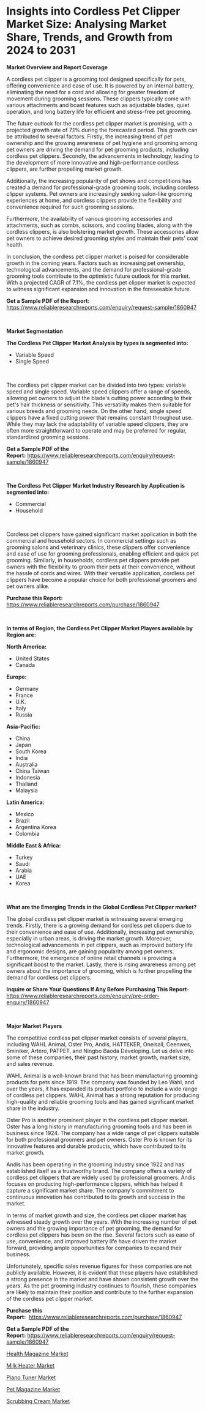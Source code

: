 <p><h1>Insights into Cordless Pet Clipper Market Size: Analysing Market Share, Trends, and Growth from 2024 to 2031</h1></p><p><strong>Market Overview and Report Coverage</strong></p>
<p><p>A cordless pet clipper is a grooming tool designed specifically for pets, offering convenience and ease of use. It is powered by an internal battery, eliminating the need for a cord and allowing for greater freedom of movement during grooming sessions. These clippers typically come with various attachments and boast features such as adjustable blades, quiet operation, and long battery life for efficient and stress-free pet grooming.</p><p>The future outlook for the cordless pet clipper market is promising, with a projected growth rate of 7.1% during the forecasted period. This growth can be attributed to several factors. Firstly, the increasing trend of pet ownership and the growing awareness of pet hygiene and grooming among pet owners are driving the demand for pet grooming products, including cordless pet clippers. Secondly, the advancements in technology, leading to the development of more innovative and high-performance cordless clippers, are further propelling market growth.</p><p>Additionally, the increasing popularity of pet shows and competitions has created a demand for professional-grade grooming tools, including cordless clipper systems. Pet owners are increasingly seeking salon-like grooming experiences at home, and cordless clippers provide the flexibility and convenience required for such grooming sessions.</p><p>Furthermore, the availability of various grooming accessories and attachments, such as combs, scissors, and cooling blades, along with the cordless clippers, is also bolstering market growth. These accessories allow pet owners to achieve desired grooming styles and maintain their pets' coat health.</p><p>In conclusion, the cordless pet clipper market is poised for considerable growth in the coming years. Factors such as increasing pet ownership, technological advancements, and the demand for professional-grade grooming tools contribute to the optimistic future outlook for this market. With a projected CAGR of 7.1%, the cordless pet clipper market is expected to witness significant expansion and innovation in the foreseeable future.</p></p>
<p><strong>Get a Sample PDF of the Report:</strong> <a href="https://www.reliableresearchreports.com/enquiry/request-sample/1860947">https://www.reliableresearchreports.com/enquiry/request-sample/1860947</a></p>
<p>&nbsp;</p>
<p><strong>Market Segmentation</strong></p>
<p><strong>The Cordless Pet Clipper Market Analysis by types is segmented into:</strong></p>
<p><ul><li>Variable Speed</li><li>Single Speed</li></ul></p>
<p>&nbsp;</p>
<p><p>The cordless pet clipper market can be divided into two types: variable speed and single speed. Variable speed clippers offer a range of speeds, allowing pet owners to adjust the blade's cutting power according to their pet's hair thickness or sensitivity. This versatility makes them suitable for various breeds and grooming needs. On the other hand, single speed clippers have a fixed cutting power that remains constant throughout use. While they may lack the adaptability of variable speed clippers, they are often more straightforward to operate and may be preferred for regular, standardized grooming sessions.</p></p>
<p><strong>Get a Sample PDF of the Report:</strong>&nbsp;<a href="https://www.reliableresearchreports.com/enquiry/request-sample/1860947">https://www.reliableresearchreports.com/enquiry/request-sample/1860947</a></p>
<p>&nbsp;</p>
<p><strong>The Cordless Pet Clipper Market Industry Research by Application is segmented into:</strong></p>
<p><ul><li>Commercial</li><li>Household</li></ul></p>
<p>&nbsp;</p>
<p><p>Cordless pet clippers have gained significant market application in both the commercial and household sectors. In commercial settings such as grooming salons and veterinary clinics, these clippers offer convenience and ease of use for grooming professionals, enabling efficient and quick pet grooming. Similarly, in households, cordless pet clippers provide pet owners with the flexibility to groom their pets at their convenience, without the hassle of cords and wires. With their versatile application, cordless pet clippers have become a popular choice for both professional groomers and pet owners alike.</p></p>
<p><strong>Purchase this Report:</strong>&nbsp; <a href="https://www.reliableresearchreports.com/purchase/1860947">https://www.reliableresearchreports.com/purchase/1860947</a></p>
<p>&nbsp;</p>
<p><strong>In terms of Region, the Cordless Pet Clipper Market Players available by Region are:</strong></p>
<p>
    <p> <strong> North America: </strong>
        <ul>
            <li>United States</li>
            <li>Canada</li>
        </ul>
        </p> 
    <p> <strong> Europe: </strong>
        <ul>
            <li>Germany</li>
            <li>France</li>
            <li>U.K.</li>
            <li>Italy</li>
            <li>Russia</li>
        </ul>
        </p> 
    <p> <strong> Asia-Pacific: </strong>
        <ul>
            <li>China</li>
            <li>Japan</li>
            <li>South Korea</li>
            <li>India</li>
            <li>Australia</li>
            <li>China Taiwan</li>
            <li>Indonesia</li>
            <li>Thailand</li>
            <li>Malaysia</li>
        </ul>
        </p> 
    <p> <strong> Latin America: </strong>
        <ul>
            <li>Mexico</li>
            <li>Brazil</li>
            <li>Argentina Korea</li>
            <li>Colombia</li>
        </ul>
        </p> 
    <p> <strong> Middle East & Africa: </strong>
        <ul>
            <li>Turkey</li>
            <li>Saudi</li>
            <li>Arabia</li>
            <li>UAE</li>
            <li>Korea</li>
        </ul>
    </p>
    </p>
<p>&nbsp;</p>
<p><strong>What are the Emerging Trends in the Global Cordless Pet Clipper market?</strong></p>
<p><p>The global cordless pet clipper market is witnessing several emerging trends. Firstly, there is a growing demand for cordless pet clippers due to their convenience and ease of use. Additionally, increasing pet ownership, especially in urban areas, is driving the market growth. Moreover, technological advancements in pet clippers, such as improved battery life and ergonomic designs, are gaining popularity among pet owners. Furthermore, the emergence of online retail channels is providing a significant boost to the market. Lastly, there is rising awareness among pet owners about the importance of grooming, which is further propelling the demand for cordless pet clippers.</p></p>
<p><strong>Inquire or Share Your Questions If Any Before Purchasing This Report</strong>- <a href="https://www.reliableresearchreports.com/enquiry/pre-order-enquiry/1860947">https://www.reliableresearchreports.com/enquiry/pre-order-enquiry/1860947</a></p>
<p>&nbsp;</p>
<p><strong>Major Market Players</strong></p>
<p><p>The competitive cordless pet clipper market consists of several players, including WAHL Animal, Oster Pro, Andis, HATTEKER, Oneisall, Ceenwes, Sminiker, Artero, PATPET, and Ningbo Baoda Developing. Let us delve into some of these companies, their past history, market growth, market size, and sales revenue.</p><p>WAHL Animal is a well-known brand that has been manufacturing grooming products for pets since 1919. The company was founded by Leo Wahl, and over the years, it has expanded its product portfolio to include a wide range of cordless pet clippers. WAHL Animal has a strong reputation for producing high-quality and reliable grooming tools and has gained significant market share in the industry.</p><p>Oster Pro is another prominent player in the cordless pet clipper market. Oster has a long history in manufacturing grooming tools and has been in business since 1924. The company has a wide range of pet clippers suitable for both professional groomers and pet owners. Oster Pro is known for its innovative features and durable products, which have contributed to its market growth.</p><p>Andis has been operating in the grooming industry since 1922 and has established itself as a trustworthy brand. The company offers a variety of cordless pet clippers that are widely used by professional groomers. Andis focuses on producing high-performance clippers, which has helped it capture a significant market share. The company's commitment to continuous innovation has contributed to its growth and success in the market.</p><p>In terms of market growth and size, the cordless pet clipper market has witnessed steady growth over the years. With the increasing number of pet owners and the growing importance of pet grooming, the demand for cordless pet clippers has been on the rise. Several factors such as ease of use, convenience, and improved battery life have driven the market forward, providing ample opportunities for companies to expand their business.</p><p>Unfortunately, specific sales revenue figures for these companies are not publicly available. However, it is evident that these players have established a strong presence in the market and have shown consistent growth over the years. As the pet grooming industry continues to flourish, these companies are likely to maintain their position and contribute to the further expansion of the cordless pet clipper market.</p></p>
<p><strong>Purchase this Report:</strong>&nbsp;&nbsp;<a href="https://www.reliableresearchreports.com/purchase/1860947">https://www.reliableresearchreports.com/purchase/1860947</a></p>
<p></p>
<p><strong>Get a Sample PDF of the Report:</strong>&nbsp;<a href="https://www.reliableresearchreports.com/enquiry/request-sample/1860947">https://www.reliableresearchreports.com/enquiry/request-sample/1860947</a></p>
<p><p><a href="https://github.com/marloy8/Market-Research-Report-List-2/blob/main/health-magazine-market.md">Health Magazine Market</a></p><p><a href="https://github.com/maliyahmorrow6654/Market-Research-Report-List-2/blob/main/milk-heater-market.md">Milk Heater Market</a></p><p><a href="https://github.com/deliacustodio40/Market-Research-Report-List-2/blob/main/piano-tuner-market.md">Piano Tuner Market</a></p><p><a href="https://github.com/mahnoor2003/Market-Research-Report-List-2/blob/main/pet-magazine-market.md">Pet Magazine Market</a></p><p><a href="https://github.com/abdelrhmankishk22/Market-Research-Report-List-2/blob/main/scrubbing-cream-market.md">Scrubbing Cream Market</a></p></p>
